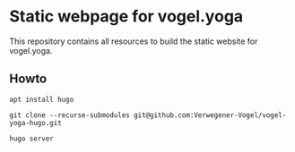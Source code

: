 # Static webpage for vogel.yoga

This repository contains all resources to build the static website for vogel.yoga.

## Howto

```
apt install hugo

git clone --recurse-submodules git@github.com:Verwegener-Vogel/vogel-yoga-hugo.git

hugo server
```
